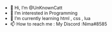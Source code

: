 - 👋 Hi, I’m @UnKnownCatt
- 👀 I’m interested in Programming
- 🌱 I’m currently learning html , css , lua
- 📫 How to reach me : My Discord :Nima#8585

<!---
If You Have Problem in Your Script Dm Me!!!
--->

